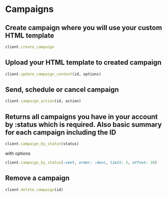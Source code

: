 # Campaigns

## Create campaign where you will use your custom HTML template

```ruby
client.create_campaign
```

## Upload your HTML template to created campaign

```ruby
client.update_campaign_content(id, options)
```

## Send, schedule or cancel campaign

```ruby
client.campaign_action(id, action)
```

## Returns all campaigns you have in your account by :status which is required. Also basic summary for each campaign including the ID

```ruby
client.campaign_by_status(status)
```

with options

```ruby
client.campaign_by_status(:sent, order: :desc, limit: 5, offset: 10)
```


## Remove a campaign

```ruby
client.delete_campaign(id)
```
